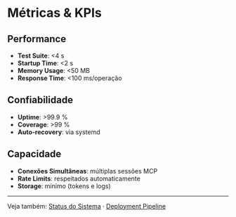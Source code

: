 # Métricas & KPIs

## Performance

- **Test Suite**: <4 s
- **Startup Time**: <2 s
- **Memory Usage**: <50 MB
- **Response Time**: <100 ms/operação

## Confiabilidade

- **Uptime**: >99.9 %
- **Coverage**: >99 %
- **Auto-recovery**: via systemd

## Capacidade

- **Conexões Simultâneas**: múltiplas sessões MCP
- **Rate Limits**: respeitados automaticamente
- **Storage**: mínimo (tokens e logs)

---

Veja também: [Status do Sistema](status.md) · [Deployment Pipeline](deployment_pipeline.md)
